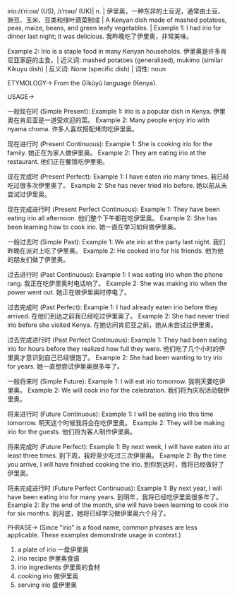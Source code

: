 irio:/ɪˈriːoʊ/ (US), /ɪˈrɪəʊ/ (UK)| n. | 伊里奥，一种东非的土豆泥，通常由土豆、豌豆、玉米、豆类和绿叶蔬菜制成 | A Kenyan dish made of mashed potatoes, peas, maize, beans, and green leafy vegetables. | Example 1:  I had irio for dinner last night; it was delicious.  我昨晚吃了伊里奥，非常美味。

Example 2: Irio is a staple food in many Kenyan households.  伊里奥是许多肯尼亚家庭的主食。| 近义词:  mashed potatoes (generalized), mukimo (similar Kikuyu dish) | 反义词: None (specific dish) | 词性: noun


ETYMOLOGY->
From the Gĩkũyũ language (Kenya).


USAGE->

一般现在时 (Simple Present):
Example 1: Irio is a popular dish in Kenya. 伊里奥在肯尼亚是一道受欢迎的菜。
Example 2:  Many people enjoy irio with nyama choma. 许多人喜欢搭配烤肉吃伊里奥。

现在进行时 (Present Continuous):
Example 1:  She is cooking irio for the family. 她正在为家人做伊里奥。
Example 2:  They are eating irio at the restaurant. 他们正在餐馆吃伊里奥。

现在完成时 (Present Perfect):
Example 1: I have eaten irio many times. 我已经吃过很多次伊里奥了。
Example 2:  She has never tried irio before. 她以前从未尝试过伊里奥。

现在完成进行时 (Present Perfect Continuous):
Example 1:  They have been eating irio all afternoon. 他们整个下午都在吃伊里奥。
Example 2:  She has been learning how to cook irio. 她一直在学习如何做伊里奥。

一般过去时 (Simple Past):
Example 1: We ate irio at the party last night.  我们昨晚在派对上吃了伊里奥。
Example 2:  He cooked irio for his friends. 他为他的朋友们做了伊里奥。

过去进行时 (Past Continuous):
Example 1: I was eating irio when the phone rang.  我正在吃伊里奥时电话响了。
Example 2:  She was making irio when the power went out.  她正在做伊里奥时停电了。

过去完成时 (Past Perfect):
Example 1: I had already eaten irio before they arrived.  在他们到达之前我已经吃过伊里奥了。
Example 2:  She had never tried irio before she visited Kenya. 在她访问肯尼亚之前，她从未尝试过伊里奥。

过去完成进行时 (Past Perfect Continuous):
Example 1: They had been eating irio for hours before they realized how full they were. 他们吃了几个小时的伊里奥才意识到自己已经很饱了。
Example 2:  She had been wanting to try irio for years. 她一直想尝试伊里奥很多年了。

一般将来时 (Simple Future):
Example 1: I will eat irio tomorrow.  我明天要吃伊里奥。
Example 2: We will cook irio for the celebration.  我们将为庆祝活动做伊里奥。

将来进行时 (Future Continuous):
Example 1:  I will be eating irio this time tomorrow. 明天这个时候我将会在吃伊里奥。
Example 2:  They will be making irio for the guests. 他们将为客人制作伊里奥。

将来完成时 (Future Perfect):
Example 1: By next week, I will have eaten irio at least three times. 到下周，我将至少吃过三次伊里奥。
Example 2:  By the time you arrive, I will have finished cooking the irio.  到你到达时，我将已经做好了伊里奥。

将来完成进行时 (Future Perfect Continuous):
Example 1: By next year, I will have been eating irio for many years. 到明年，我将已经吃伊里奥很多年了。
Example 2: By the end of the month, she will have been learning to cook irio for six months. 到月底，她将已经学习做伊里奥六个月了。




PHRASE->
(Since "irio" is a food name, common phrases are less applicable.  These examples demonstrate usage in context.)

1. a plate of irio 一盘伊里奥
2.  irio recipe 伊里奥食谱
3.  irio ingredients 伊里奥的食材
4.  cooking irio  做伊里奥
5.  serving irio  盛伊里奥
